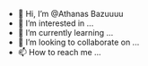 - 👋 Hi, I’m @Athanas Bazuuuu
- 👀 I’m interested in ...
- 🌱 I’m currently learning ...
- 💞️ I’m looking to collaborate on ...
- 📫 How to reach me ...

<!---
Athanovic/Athanovic is a ✨ special ✨ repository because its `README.md` (this file) appears on your GitHub profile.
You can click the Preview link to take a look at your changes.
--->

